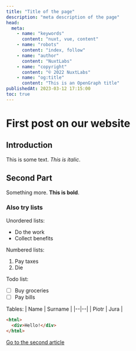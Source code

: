 ```yaml
---
title: "Title of the page"
description: "meta description of the page"
head:
  meta:
    - name: "keywords"
      content: "nuxt, vue, content"
    - name: "robots"
      content: "index, follow"
    - name: "author"
      content: "NuxtLabs"
    - name: "copyright"
      content: "© 2022 NuxtLabs"
    - name: "og:title"
      content: "This is an OpenGraph title"
publishedAt: 2023-03-12 17:15:00
toc: true
---
```


# First post on our website

## Introduction

This is some text. _This is italic_.

## Second Part

Something more. **This is bold**.

### Also try lists

Unordered lists:

- Do the work
- Collect benefits

Numbered lists:

1.  Pay taxes
2.  Die

Todo list:

- [ ] Buy groceries
- [ ] Pay bills

Tables:
| Name | Surname |
|--|--|
| Piotr | Jura |

```html
<html>
  <div>Hello!</div>
</html>
```

[Go to the second article](/blog/second)
